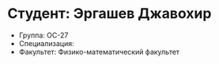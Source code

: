# Студент: Эргашев Джавохир
- Группа: ОС-27
- Специализация: 
- Факультет: Физико-математический факультет
